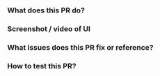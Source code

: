 ### What does this PR do?

### Screenshot / video of UI

<!-- If this PR is changing UI, please include 
screenshots or screencasts showing the difference -->

### What issues does this PR fix or reference?

<!-- Include any related issues from Podman Desktop 
repository (or from another issue tracker). -->

### How to test this PR?

<!-- Please explain steps to reproduce -->